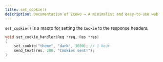 ```yaml
---
title: set_cookie()
description: Documentation of Ecewo — A minimalist and easy-to-use web framework for C
---
```


`set_cookie()` is a macro for setting the `Cookie` to the response headers.

```c
void set_cookie_handler(Req *req, Res *res)
{
    set_cookie("theme", "dark", 3600); // 1 hour
    send_text(res, 200, "Cookies sent!");
}
```